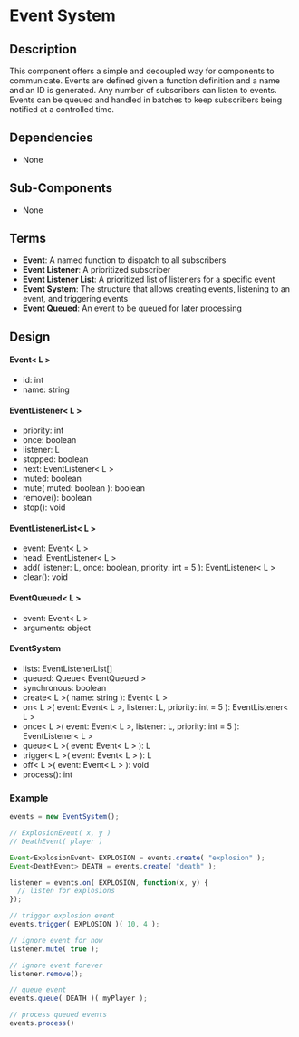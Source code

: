 # Event System

## Description

This component offers a simple and decoupled way for components to communicate. Events are defined given a function definition and a name and an ID is generated. Any number of subscribers can listen to events. Events can be queued and handled in batches to keep subscribers being notified at a controlled time.

## Dependencies

- None

## Sub-Components

- None

## Terms

- **Event**: A named function to dispatch to all subscribers
- **Event Listener**: A prioritized subscriber
- **Event Listener List**: A prioritized list of listeners for a specific event
- **Event System**: The structure that allows creating events, listening to an event, and triggering events
- **Event Queued**: An event to be queued for later processing

## Design

#### Event< L >
- id: int
- name: string

#### EventListener< L >
- priority: int
- once: boolean
- listener: L
- stopped: boolean
- next: EventListener< L >
- muted: boolean
- mute( muted: boolean ): boolean
- remove(): boolean
- stop(): void

#### EventListenerList< L >
- event: Event< L >
- head: EventListener< L >
- add( listener: L, once: boolean, priority: int = 5 ): EventListener< L >
- clear(): void

#### EventQueued< L >
- event: Event< L >
- arguments: object

#### EventSystem
- lists: EventListenerList[]
- queued: Queue< EventQueued >
- synchronous: boolean
- create< L >( name: string ): Event< L >
- on< L >( event: Event< L >, listener: L, priority: int = 5 ): EventListener< L >
- once< L >( event: Event< L >, listener: L, priority: int = 5 ): EventListener< L >
- queue< L >( event: Event< L > ): L
- trigger< L >( event: Event< L > ): L
- off< L >( event: Event< L > ): void
- process(): int

### Example

```javascript
events = new EventSystem();

// ExplosionEvent( x, y )
// DeathEvent( player )

Event<ExplosionEvent> EXPLOSION = events.create( "explosion" );
Event<DeathEvent> DEATH = events.create( "death" );

listener = events.on( EXPLOSION, function(x, y) {
  // listen for explosions
});

// trigger explosion event
events.trigger( EXPLOSION )( 10, 4 );

// ignore event for now
listener.mute( true );

// ignore event forever
listener.remove();

// queue event
events.queue( DEATH )( myPlayer );

// process queued events
events.process()
```
